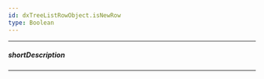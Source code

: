 ```yaml
---
id: dxTreeListRowObject.isNewRow
type: Boolean
---
```

---
##### shortDescription
<!-- Description goes here -->

---
<!-- Description goes here -->